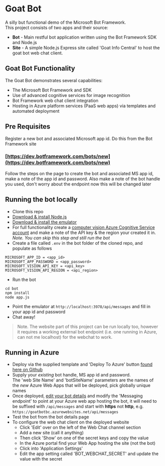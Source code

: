 # Goat Bot

A silly but functional demo of the Microsoft Bot Framework.  
This project consists of two apps and their source:
- **Bot** - Main restful bot application written using the Bot Framework SDK and Node.js
- **Site** - A simple Node.js Express site called 'Goat Info Central' to host the goat bot web chat client.

## Goat Bot Functionality
The Goat Bot demonstrates several capabilities:
- The Microsoft Bot Framework and SDK
- Use of advanced cognitive services for image recognition
- Bot Framework web chat client integration
- Hosting in Azure platform services (PaaS web apps) via templates and automated deployment 

## Pre Requisites 
Register a new bot and associated Microsoft app id. Do this from the Bot Framework site  
### [https://dev.botframework.com/bots/new](https://dev.botframework.com/bots/new)  
Follow the steps on the page to create the bot and associated MS app id, make a note of the app id and password. Also make a note of the bot handle you used, don't worry about the endpoint now this will be changed later

## Running the bot locally
- Clone this repo
- [Download & install Node.js](https://nodejs.org/en/)
- [Download & install the emulator](https://github.com/Microsoft/BotFramework-Emulator/releases)
- For full functionality create a [computer vision Azure Cognitive Service account](https://docs.microsoft.com/en-us/azure/cognitive-services/cognitive-services-apis-create-account) and make a note of the API key & the region your created it in. *Note. You can skip this step and still run the bot*
- Create a file called `.env` in the bot folder of the cloned repo, and populate as follows
```
MICROSOFT_APP_ID = <app_id>
MICROSOFT_APP_PASSWORD = <app_password>
MICROSOFT_VISION_API_KEY = <api_key>
MICROSOFT_VISION_API_REGION = <api_region>
```
- Run the bot
```
cd bot
npm install
node app.js
```
- Point the emulator at `http://localhost:3978/api/messages` and fill in your app id and password
- Chat away!

> Note. The website part of this project can be run locally too, however it requires a working external bot endpoint (i.e. one running in Azure, can not me localhost) for the webchat to work. 


## Running in Azure
- Deploy via the supplied template and 'Deploy To Azure' button [found here on Github](https://github.com/benc-uk/goat-bot/tree/master/azure)
- Supply your *existing* bot handle, MS app id and password.  
The 'web Site Name' and 'botSiteName' parameters are the names of the *new* Azure Web Apps that will be deployed, pick globally unique names
- Once deployed, [edit your bot details](https://dev.botframework.com/bots) and modify the 'Messaging endpoint' to point at your Azure web app hosting the bot, it will need to be suffixed with `/api/messages` and start with **https** not **http**, e.g. `https://goatbotbc.azurewebsites.net/api/messages`
- Test the bot from the bot details page
- To configure the web chat client on the deployed website
  - Click 'Edit' over on the left of the Web Chat channel section
  - Add a new site (call it anything)
  - Then click 'Show' on one of the secret keys and copy the value
  - In the Azure portal find your Web App hosting the site (not the bot)
  - Click into 'Application Settings'
  - Edit the app setting called 'BOT_WEBCHAT_SECRET' and update the value with the secret

